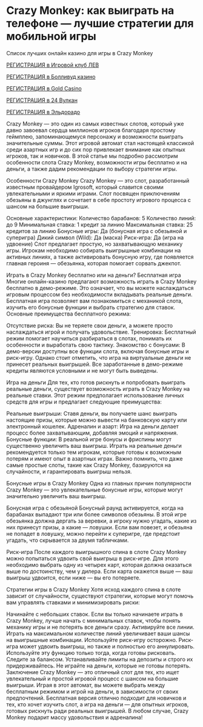# Crazy Monkey: как выиграть на телефоне — лучшие стратегии для мобильной игры
Список лучших онлайн казино для игры в Crazy Monkey

[РЕГИСТРАЦИЯ в Игровой клуб ЛЕВ](https://yielddigitals.top?ref=fap_w41726p111_default)

[РЕГИСТРАЦИЯ в Болливуд казино](https://lucky-bo11ywood.top?ref=fap_w41726p129_default)

[РЕГИСТРАЦИЯ в Gold Casino](https://interup-moving.top?ref=fap_w41726p126_default)

[РЕГИСТРАЦИЯ в 24 Вулкан](https://digital-currents.top?ref=fap_w41726p113_default)

[РЕГИСТРАЦИЯ в Эльдорадо](https://digital-pours.top?ref=fap_w41726p112_default)

Crazy Monkey — это один из самых известных слотов, который уже давно завоевал сердца миллионов игроков благодаря простому геймплею, запоминающемуся персонажу и возможности выиграть значительные суммы. Этот игровой автомат стал настоящей классикой среди азартных игр и до сих пор привлекает внимание как опытных игроков, так и новичков. В этой статье мы подробно рассмотрим особенности слота Crazy Monkey, возможности игры бесплатно и на деньги, а также дадим рекомендации по выбору стратегии игры.

Особенности Crazy Monkey
Crazy Monkey — это слот, разработанный известным провайдером Igrosoft, который славится своими увлекательными и яркими играми. Слот посвящен приключениям обезьяны в джунглях и сочетает в себе простоту игрового процесса с шансом на большие выигрыши.

Основные характеристики:
Количество барабанов: 5
Количество линий: до 9
Минимальная ставка: 1 кредит за линию
Максимальная ставка: 25 кредитов за линию
Бонусные игры: Да (бонусная игра с обезьяной и суперигра)
Дикий символ (Wild): Да (маска)
Риск-игра: Да (игра на удвоение)
Слот предлагает простую, но захватывающую механику игры. Игрокам необходимо собирать выигрышные комбинации на активных линиях, а также активировать бонусную игру, где появляется главная героиня — обезьянка, которая помогает сорвать джекпот.

Играть в Crazy Monkey бесплатно или на деньги?
Бесплатная игра
Многие онлайн-казино предлагают возможность играть в Crazy Monkey бесплатно в демо-режиме. Это означает, что вы можете наслаждаться игровым процессом без необходимости вкладывать реальные деньги. Бесплатная игра позволяет вам познакомиться с механикой слота, изучить его бонусные функции и выбрать стратегию для ставок. Основные преимущества бесплатного режима:

Отсутствие риска: Вы не теряете свои деньги, а можете просто наслаждаться игрой и получать удовольствие.
Тренировка: Бесплатный режим помогает научиться разбираться в слотах, понимать их особенности и выработать свою тактику.
Знакомство с бонусами: В демо-версии доступны все функции слота, включая бонусные игры и риск-игру.
Однако стоит отметить, что игра на виртуальные деньги не принесет реальных выигрышей. Все заработанные в демо-режиме кредиты являются условными и не могут быть выведены.

Игра на деньги
Для тех, кто готов рискнуть и попробовать выиграть реальные деньги, существует возможность играть в Crazy Monkey на реальные ставки. Этот режим предполагает использование личных средств для игры и предлагает следующие преимущества:

Реальные выигрыши: Ставя деньги, вы получаете шанс выиграть настоящие призы, которые можно вывести на банковскую карту или электронный кошелек.
Адреналин и азарт: Игра на деньги делает процесс более захватывающим, добавляя эмоций и напряжения.
Бонусные функции: В реальной игре бонусы и фриспины могут существенно увеличить ваш выигрыш.
Играть на реальные деньги рекомендуется только тем игрокам, которые готовы к возможным потерям и имеют опыт в азартных играх. Важно помнить, что даже самые простые слоты, такие как Crazy Monkey, базируются на случайности, и гарантировать выигрыш нельзя.

Бонусные игры в Crazy Monkey
Одна из главных причин популярности Crazy Monkey — это увлекательные бонусные игры, которые могут значительно увеличить ваш выигрыш.

Бонусная игра с обезьяной
Бонусный раунд активируется, когда на барабанах выпадают три или более символов обезьяны. В этой игре обезьянка должна дергать за веревки, а игроку нужно угадать, какие из них принесут призы, а какие — ловушки. Если вам повезет, и обезьяна не попадет в ловушку, можно перейти к суперигре, где предстоит угадать, что скрывается за двумя табличками.

Риск-игра
После каждого выигрышного спина в слоте Crazy Monkey можно попытаться удвоить свой выигрыш в риск-игре. Для этого необходимо выбрать одну из четырех карт, которая должна оказаться выше по достоинству, чем у дилера. Если карта окажется выше — ваш выигрыш удвоится, если ниже — вы его потеряете.

Стратегии игры в Crazy Monkey
Хотя исход каждого спина в слоте зависит от случайности, существуют стратегии, которые могут помочь вам управлять ставками и минимизировать риски:

Начинайте с небольших ставок. Если вы только начинаете играть в Crazy Monkey, лучше начать с минимальных ставок, чтобы понять механику игры и не потерять все деньги сразу.
Активируйте все линии. Играть на максимальном количестве линий увеличивает ваши шансы на выигрышные комбинации.
Используйте риск-игру осторожно. Риск-игра может удвоить выигрыш, но также и полностью его аннулировать. Используйте эту функцию только тогда, когда готовы рисковать.
Следите за балансом. Устанавливайте лимиты на депозиты и строго их придерживайтесь. Не играйте на деньги, которые не готовы потерять.
Заключение
Crazy Monkey — это отличный слот для тех, кто ищет увлекательный и простой игровой процесс с шансом на большие выигрыши. Играя в этот автомат, вы можете выбрать между бесплатным режимом и игрой на деньги, в зависимости от своих предпочтений. Бесплатная версия отлично подходит для новичков и тех, кто хочет изучить слот, а игра на деньги — для опытных игроков, готовых рискнуть ради реальных выигрышей. В любом случае, Crazy Monkey подарит массу удовольствия и адреналина!
